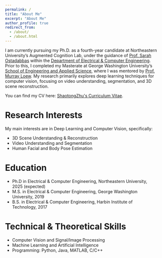 ```yaml
---
permalink: /
title: "About Me"
excerpt: "About Me"
author_profile: true
redirect_from: 
  - /about/
  - /about.html
---
```


I am currently pursuing my Ph.D. as a fourth-year candidate at Northeastern University’s Augmented Cognition Lab, under the guidance of [Prof. Sarah Ostadabbas](https://coe.northeastern.edu/people/ostadabbas-sarah/) within the [Department of Electrical & Computer Engineering](https://ece.northeastern.edu/). Prior to this, I completed my Masterate at George Washington University’s [School of Engineering and Applied Science](https://engineering.gwu.edu/), where I was mentored by [Prof. Murray Loew](https://engineering.gwu.edu/murray-loew). My research primarily explores deep learning techniques for computer vision, focusing on video understanding, segmentation, and 3D scene reconstruction.

You can find my CV here: [ShaotongZhu's Curriculum Vitae](../assets/CV_Shaotong_Zhu_2024.pdf).

Research Interests
======

My main interests are in Deep Learning and Computer Vision, specifically:

- 3D Scene Understanding & Reconstruction
- Video Understanding and Segmentation
- Human Facial and Body Pose Estimation

Education
======
* Ph.D in Electrical & Computer Engineering, Northeastern University, 2025 (expected)
* M.S. in Electrical & Computer Engineering, George Washington University, 2019
* B.S. in Electrical & Computer Engineering, Harbin Institute of Technology, 2017
  
Technical & Theoretical Skills
======
* Computer Vision and Signal/Image Processing
* Machine Learning and Artificial Intelligence
* Programming: Python, Java, MATLAB, C/C++


